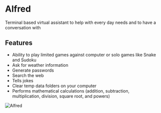 # Alfred
Terminal based virtual assistant to help with every day needs and to have a conversation with

## Features
- Ability to play limited games against computer or solo games like Snake and Sudoku
- Ask for weather information
- Generate passwords
- Search the web
- Tells jokes
- Clear temp data folders on your computer
- Performs mathematical calculations (addition, subtraction, multiplication, division, square root, and powers) 


![Alfred](https://static.wikia.nocookie.net/earth279527/images/a/ad/Alfred_Pennyworth.jpg)
